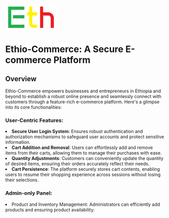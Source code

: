 ![preview](views/assets/img/logo.png)

# Ethio-Commerce: A Secure E-commerce Platform

## Overview

<p>Ethio-Commerce empowers businesses and entrepreneurs in Ethiopia and beyond to establish a robust online presence and seamlessly connect with customers through a feature-rich e-commerce platform. Here's a glimpse into its core functionalities:</p>

### User-Centric Features:
<li><b>Secure User Login System</b>: Ensures robust authentication and authorization mechanisms to safeguard user accounts and protect sensitive information.</li>
<li><b>Cart Addition and Removal</b>: Users can effortlessly add and remove items from their carts, allowing them to manage their purchases with ease.</li>
<li><b>Quantity Adjustments</b>: Customers can conveniently update the quantity of desired items, ensuring their orders accurately reflect their needs.</li>
<li><b>Cart Persistence</b>: The platform securely stores cart contents, enabling users to resume their shopping experience across sessions without losing their selections.</li>

### Admin-only Panel:
<li>Product and Inventory Management: Administrators can efficiently add products and ensuring product availability.</li>
